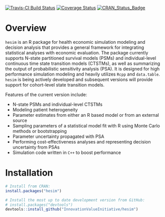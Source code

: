 [![Travis-CI Build Status](https://travis-ci.org/InnovationValueInitiative/hesim.svg?branch=master)](https://travis-ci.org/InnovationValueInitiative/hesim)
[![Coverage Status](https://codecov.io/gh/InnovationValueInitiative/hesim/branch/master/graph/badge.svg)](https://codecov.io/gh/InnovationValueInitiative/hesim)
[![CRAN_Status_Badge](http://www.r-pkg.org/badges/version/hesim)](https://cran.r-project.org/package=hesim)

# Overview
`hesim` is an R package for health economic simulation modeling and decision analysis that provides a general framework for integrating statistical analyses with economic evaluation. The package currently supports N-state partitioned survival models (PSMs) and individual-level continuous time state transition models (CTSTMs), as well as summarizing the output of probabilistic sensitivity analysis (PSA). It is designed for high performance simulation modeling and heavily utilizes `Rcpp` and `data.table`. `hesim` is being actively developed and subsequent versions will provide support for cohort-level state transition models. 

Features of the current version include:

* N-state PSMs and individual-level CTSTMs
* Modeling patient heterogeneity 
* Parameter estimates from either an R based model or from an external source
* Sampling parameters of a statistical model fit with R using Monte Carlo methods or bootstrapping
* Parameter uncertainty propagated with PSA
* Performing cost-effectiveness analyses and representing decision uncertainty from PSAs
* Simulation code written in `C++` to boost performance

# Installation
```r
# Install from CRAN:
install.packages("hesim")

# Install the most up to date development version from GitHub:
# install.packages("devtools")
devtools::install_github("InnovationValueInitiative/hesim")
```